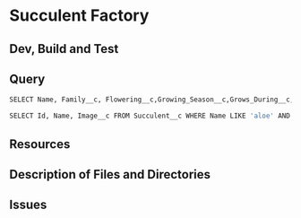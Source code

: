 # Succulent Factory

## Dev, Build and Test

## Query

```sh
SELECT Name, Family__c, Flowering__c,Growing_Season__c,Grows_During__c,Height__c,Image__c,Offset_Propogation__c,Other_Names__c,Pairs_With__c,Perfect_Place__c,Propogate_By__c, Scientific_Name__c,Sun_Light__c,Survive_Cold__c,Toxic__c,Water__c,Watering__c,Where_to_plant__c,Width__c,Zone__c  FROM Succulent__c

```

```sh
SELECT Id, Name, Image__c FROM Succulent__c WHERE Name LIKE 'aloe' AND Family__c IN ('Aloe','Echeveria','Haworthia','Un Known','Cactus') AND Grows_During__c IN ('Spring','Summer','Fall','Winter') AND Propogate_By__c IN ('Leaves','Offsets','Seeds') AND Toxic__c IN ('Animals','Humans','Non Toxic') ORDER BY Name LIMIT 9 OFFSET 0
```

## Resources

## Description of Files and Directories

## Issues
